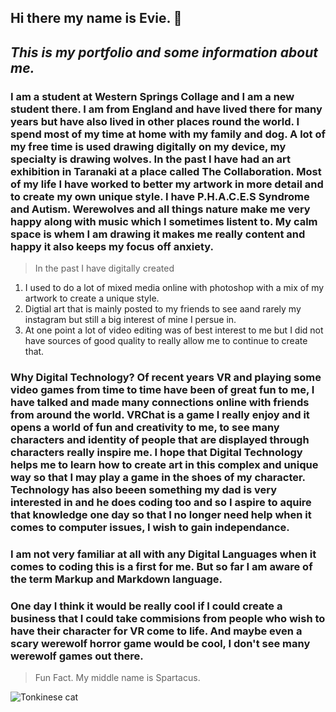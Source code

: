 ## **Hi there my name is Evie. 👋**
## *This is my portfolio and some information about me.*
### I am a student at Western Springs Collage and I am a new student there. I am from England and have lived there for many years but have also lived in other places round the world. I spend most of my time at home with my family and dog. A lot of my free time is used drawing digitally on my device, my specialty is drawing wolves. In the past I have had an art exhibition in Taranaki at a place called The Collaboration. Most of my life I have worked to better my artwork in more detail and to create my own unique style. I have P.H.A.C.E.S Syndrome and Autism. Werewolves and all things nature make me very happy along with music which I sometimes listent to. My calm space is whem I am drawing it makes me really content and happy it also keeps my focus off anxiety.
> In the past I have digitally created
1. I used to do a lot of mixed media online with photoshop with a mix of my artwork to create a unique style.
2. Digtial art that is mainly posted to my friends to see aand rarely my instagram but still a big interest of mine I persue in.
3. At one point a lot of video editing was of best interest to me but I did not have sources of good quality to really allow me to continue to create that.
### Why Digital Technology? Of recent years VR and playing some video games from time to time have been of great fun to me, I have talked and made many connections online with friends from around the world. VRChat is a game I really enjoy and it opens a world of fun and creativity to me, to see many characters and identity of people that are displayed through characters really inspire me. I hope that Digital Technology helps me to learn how to create art in this complex and unique way so that I may play a game in the shoes of my character. Technology has also beeen something my dad is very interested in and he does coding too and so I aspire to aquire that knowledge one day so that I no longer need help when it comes to computer issues, I wish to gain independance.
### I am not very familiar at all with any Digital Languages when it comes to coding this is a first for me. But so far I am aware of the term Markup and Markdown language. 
### One day I think it would be really cool if I could create a business that I could take commisions from people who wish to have their character for VR come to life. And maybe even a scary werewolf horror game would be cool, I don't see many werewolf games out there.
> Fun Fact. My middle name is Spartacus. 

![Tonkinese cat](https://www.google.com/imgres?imgurl=https%3A%2F%2Ftiermaker.com%2Fimages%2Fmedia%2Ftemplate_images%2F2024%2F16309904%2Fcat-memes--16309904%2Fgat.png&tbnid=FLk6dxRjSHVz2M&vet=12ahUKEwiOz5rzkKeEAxUGwqACHa3bCsEQMygwegUIARCxAQ..i&imgrefurl=https%3A%2F%2Ftiermaker.com%2Fcreate%2Fcat-memes--16309904&docid=fxg-bJLL4SozlM&w=300&h=297&q=tonkinese%20cat%20meme&safe=active&ved=2ahUKEwiOz5rzkKeEAxUGwqACHa3bCsEQMygwegUIARCxAQ)


<!--
**EvieLupine/EvieLupine** is a ✨ _special_ ✨ repository because its `README.md` (this file) appears on your GitHub profile.

Here are some ideas to get you started:

- 🔭 I’m currently working on ...
- 🌱 I’m currently learning ...
- 👯 I’m looking to collaborate on ...
- 🤔 I’m looking for help with ...
- 💬 Ask me about ...
- 📫 How to reach me: ...
- 😄 Pronouns: ...
- ⚡ Fun fact: ...
-->
